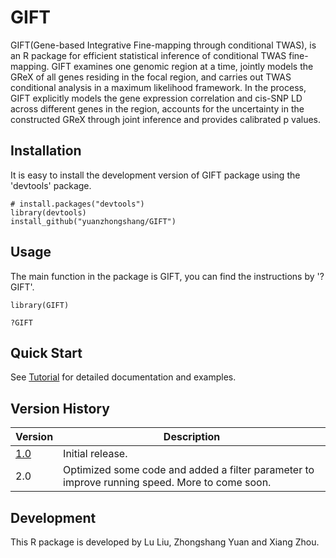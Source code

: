 # GIFT

GIFT(Gene-based Integrative Fine-mapping through conditional TWAS), is an R package for efficient statistical inference of conditional TWAS fine-mapping. GIFT examines one genomic region at a time, jointly models the GReX of all genes residing in the focal region, and carries out TWAS conditional analysis in a maximum likelihood framework. In the process, GIFT explicitly models the gene expression correlation and cis-SNP LD across different genes in the region, accounts for the uncertainty in the constructed GReX through joint inference and provides calibrated p values.

## Installation
It is easy to install the development version of GIFT package using the 'devtools' package. 

```
# install.packages("devtools")
library(devtools)
install_github("yuanzhongshang/GIFT")
```
## Usage
The main function in the package is GIFT, you can find the instructions by '?GIFT'.
```
library(GIFT)

?GIFT
```

## Quick Start

See [Tutorial](https://yuanzhongshang.github.io/GIFT/) for detailed documentation and examples.

## Version History

| Version | Description                                                                                                                                                                                                                                             |
|---------|---------------------------------------------------------------------------------------------------------------------------------------------------------------------------------------------------------------------------------------------------------|
| [1.0](https://github.com/yuanzhongshang/GIFT/releases/tag/v1.0) | Initial release.                                                                                                                                                                                                                   |
| 2.0 | Optimized some code and added a filter parameter to improve running speed. More to come soon.                                                                                                                                       |

## Development
This R package is developed by Lu Liu, Zhongshang Yuan and Xiang Zhou.
